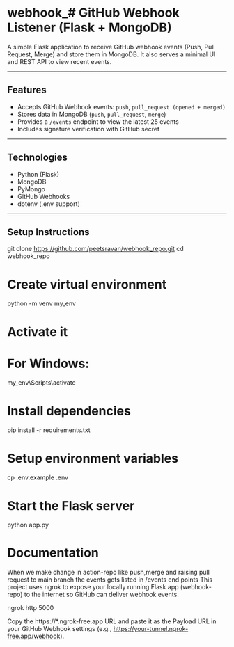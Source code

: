 # webhook_# GitHub Webhook Listener (Flask + MongoDB)

A simple Flask application to receive GitHub webhook events (Push, Pull Request, Merge) and store them in MongoDB. It also serves a minimal UI and REST API to view recent events.

---

## Features

- Accepts GitHub Webhook events: `push`, `pull_request (opened + merged)`
- Stores data in MongoDB (`push`, `pull_request`, `merge`)
- Provides a `/events` endpoint to view the latest 25 events
- Includes signature verification with GitHub secret

---

## Technologies

- Python (Flask)
- MongoDB
- PyMongo
- GitHub Webhooks
- dotenv (.env support)

---

## Setup Instructions

git clone https://github.com/peetsravan/webhook_repo.git
cd webhook_repo

# Create virtual environment
python -m venv my_env

# Activate it
# For Windows:
my_env\Scripts\activate

# Install dependencies
pip install -r requirements.txt

# Setup environment variables
cp .env.example .env


# Start the Flask server
python app.py

# Documentation

When we make change in action-repo like push,merge and raising pull request to main branch the events gets listed in /events end points
This project uses ngrok to expose your locally running Flask app (webhook-repo) to the internet so GitHub can deliver webhook events.

ngrok http 5000

Copy the https://*.ngrok-free.app URL and paste it as the Payload URL in your GitHub Webhook settings (e.g., https://your-tunnel.ngrok-free.app/webhook).


